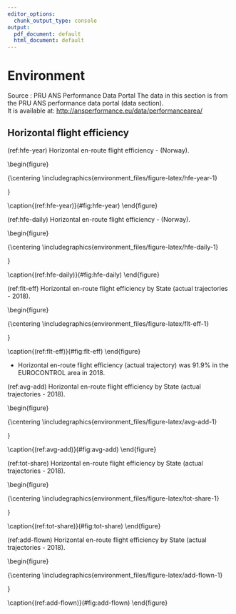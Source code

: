 ```yaml
---
editor_options:
  chunk_output_type: console
output:
  pdf_document: default
  html_document: default
---
```




# Environment 

Source : PRU ANS Performance Data Portal 
         The data in this section is from the PRU ANS performance data portal (data section).  
         It is available at: <http://ansperformance.eu/data/performancearea/>

## Horizontal flight efficiency

(ref:hfe-year) Horizontal en-route flight efficiency - (Norway). 

\begin{figure}

{\centering \includegraphics{environment_files/figure-latex/hfe-year-1} 

}

\caption{(ref:hfe-year)}(\#fig:hfe-year)
\end{figure}

(ref:hfe-daily) Horizontal en-route flight efficiency - (Norway). 

\begin{figure}

{\centering \includegraphics{environment_files/figure-latex/hfe-daily-1} 

}

\caption{(ref:hfe-daily)}(\#fig:hfe-daily)
\end{figure}

(ref:flt-eff) Horizontal en-route flight efficiency by State (actual trajectories - 2018). 

\begin{figure}

{\centering \includegraphics{environment_files/figure-latex/flt-eff-1} 

}

\caption{(ref:flt-eff)}(\#fig:flt-eff)
\end{figure}



- Horizontal en-route flight efficiency (actual trajectory) was  91.9% 
in the EUROCONTROL area in 2018. 

(ref:avg-add) Horizontal en-route flight efficiency by State (actual trajectories - 2018). 

\begin{figure}

{\centering \includegraphics{environment_files/figure-latex/avg-add-1} 

}

\caption{(ref:avg-add)}(\#fig:avg-add)
\end{figure}

(ref:tot-share) Horizontal en-route flight efficiency by State (actual trajectories - 2018). 

\begin{figure}

{\centering \includegraphics{environment_files/figure-latex/tot-share-1} 

}

\caption{(ref:tot-share)}(\#fig:tot-share)
\end{figure}

(ref:add-flown) Horizontal en-route flight efficiency by State (actual trajectories - 2018). 

\begin{figure}

{\centering \includegraphics{environment_files/figure-latex/add-flown-1} 

}

\caption{(ref:add-flown)}(\#fig:add-flown)
\end{figure}
